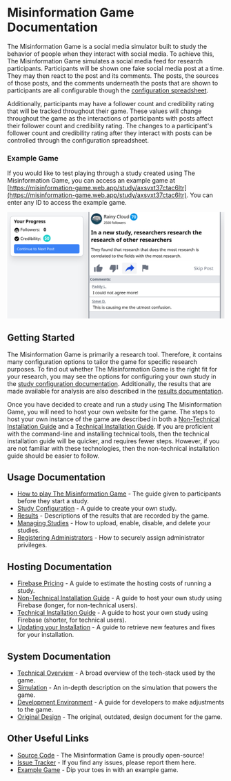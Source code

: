 # Misinformation Game Documentation

The Misinformation Game is a social media simulator built to
study the behavior of people when they interact with social
media. To achieve this, The Misinformation Game simulates
a social media feed for research participants. Participants
will be shown one fake social media post at a time. They may
then react to the post and its comments. The posts, the sources
of those posts, and the comments underneath the posts that are
shown to participants are all configurable though the
[configuration spreadsheet](StudyConfiguration.md).

Additionally, participants may have a follower count and
credibility rating that will be tracked throughout their
game. These values will change throughout the game as the
interactions of participants with posts affect their follower
count and credibility rating. The changes to a participant's
follower count and credibility rating after they interact
with posts can be controlled through the configuration
spreadsheet.


### Example Game
If you would like to test playing through a study created using
The Misinformation Game, you can access an example game at
[https://misinformation-game.web.app/study/axsvxt37ctac6ltr](https://misinformation-game.web.app/study/axsvxt37ctac6ltr).
You can enter any ID to access the example game.

![Game Screenshot](screenshots/example-game.png)

<p class="spacer"></p>

## Getting Started
The Misinformation Game is primarily a research tool.
Therefore, it contains many configuration options to
tailor the game for specific research purposes. To find
out whether The Misinformation Game is the right fit for
your research, you may see the options for configuring
your own study in the
[study configuration documentation](StudyConfiguration.md).
Additionally, the results that are made available
for analysis are also described in the
[results documentation](Results.md).

Once you have decided to create and run a study using
The Misinformation Game, you will need to host your
own website for the game. The steps to host your own
instance of the game are described in both a
[Non-Technical Installation Guide](NonTechnicalInstallation.pdf)
and a [Technical Installation Guide](TechnicalInstallation.md).
If you are proficient with the command-line and
installing technical tools, then the technical
installation guide will be quicker, and requires fewer
steps. However, if you are not familiar with these
technologies, then the non-technical installation
guide should be easier to follow.

## Usage Documentation
- [How to play The Misinformation Game](HowToPlay.md) -
  The guide given to participants before they start a study.
- [Study Configuration](StudyConfiguration.md) - A guide to create your own study.
- [Results](Results.md) - Descriptions of the results that are recorded by the game.
- [Managing Studies](ManagingStudies.md) - How to upload, enable, disable, and delete your studies.
- [Registering Administrators](Administrators.md) - How to securely assign administrator privileges.

## Hosting Documentation
- [Firebase Pricing](FirebasePricing.md) - A guide to estimate the hosting costs of running a study.
- [Non-Technical Installation Guide](NonTechnicalInstallation.pdf) -
  A guide to host your own study using Firebase (longer, for non-technical users).
- [Technical Installation Guide](TechnicalInstallation.md) -
  A guide to host your own study using Firebase (shorter, for technical users).
- [Updating your Installation](Updating.md) -
  A guide to retrieve new features and fixes for your installation.

## System Documentation
- [Technical Overview](TechnicalOverview.md) - A broad overview of the tech-stack used by the game.
- [Simulation](Simulation.md) - An in-depth description on the simulation that powers the game.
- [Development Environment](Development.md) - A guide for developers to make adjustments to the game.
- [Original Design](original-design/README.md) - The original, outdated, design document for the game.

## Other Useful Links
- [Source Code](https://github.com/TheMisinformationGame/MisinformationGame) -
  The Misinformation Game is proudly open-source! 
- [Issue Tracker](https://github.com/TheMisinformationGame/MisinformationGame/issues) -
  If you find any issues, please report them here. 
- [Example Game](https://misinformation-game.web.app/study/axsvxt37ctac6ltr) -
  Dip your toes in with an example game.

